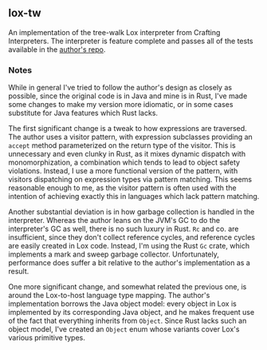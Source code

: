 ## lox-tw

An implementation of the tree-walk Lox interpreter from Crafting Interpreters.
The interpreter is feature complete and passes all of the tests available
in the [author's repo](https://github.com/munificent/craftinginterpreters).


### Notes

While in general I've tried to follow the author's design as closely as
possible, since the original code is in Java and mine is in Rust, I've made
some changes to make my version more idiomatic, or in some cases substitute
for Java features which Rust lacks.

The first significant change is a tweak to how expressions are traversed. The
author uses a visitor pattern, with expression subclasses providing an `accept`
method parameterized on the return type of the visitor. This is unnecessary and
even clunky in Rust, as it mixes dynamic dispatch with monomorphization, a
combination which tends to lead to object safety violations. Instead, I use a
more functional version of the pattern, with visitors dispatching on expression
types via pattern matching. This seems reasonable enough to me, as the visitor
pattern is often used with the intention of achieving exactly this in languages
which lack pattern matching.

Another substantial deviation is in how garbage collection is handled in the
interpreter. Whereas the author leans on the JVM's GC to do the interpreter's
GC as well, there is no such luxury in Rust. `Rc` and co. are insufficient,
since they don't collect reference cycles, and reference cycles are easily
created in Lox code. Instead, I'm using the Rust `Gc` crate, which implements a
mark and sweep garbage collector. Unfortunately, performance does suffer a bit
relative to the author's implementation as a result.

One more significant change, and somewhat related the previous one, is around
the Lox-to-host language type mapping. The author's implementation borrows the
Java object model: every object in Lox is implemented by its corresponding Java
object, and he makes frequent use of the fact that everything inherits from
`Object`. Since Rust lacks such an object model, I've created an `Object` enum
whose variants cover Lox's various primitive types.
